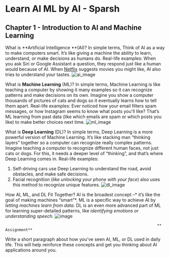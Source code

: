# Learn AI ML by AI - Sparsh
    
## Chapter 1 - Introduction to AI and Machine Learning

What is **Artificial Intelligence **(AI)?
In simple terms,  Think of AI as a way to make computers smart. It’s like giving a machine the ability to learn, understand, or make decisions as humans do.
Real-life examples: When you ask Siri or Google Assistant a question, they respond just like a human would because of AI. When [Netflix](https://www.netflix.com) suggests movies you might like, AI also tries to understand your tastes.
![ai_image](https://encrypted-tbn0.gstatic.com/images?q=tbn:ANd9GcTkckPtta-RTesTWb0LEYKKC1Df_179sOaJS7BBF4LUeCv__fUYLGs7US62whmSaXt6H6A&usqp=CAU)

What is **Machine Learning** (ML)?
In simple terms, Machine Learning is like teaching a computer by showing it many examples so it can recognize patterns and make decisions on its own. Imagine you show a computer thousands of pictures of cats and dogs so it eventually learns how to tell them apart.
Real-life examples: Ever noticed how your email filters spam messages, or how Instagram seems to know what posts you'll like? That’s ML learning from past data (like which emails are spam or which posts you like) to make better choices next time.
![ml_image](https://img.freepik.com/free-vector/brain-with-digital-circuit-programmer-with-laptop-machine-learning-artificial-intelligence-digital-brain-artificial-thinking-process-concept-vector-isolated-illustration_335657-2246.jpg)

What is **Deep Learning** (DL)?
In simple terms, Deep Learning is a more powerful version of Machine Learning. It’s like stacking man  “thinking layers”  together so a computer can recognize really complex patterns. Imagine teaching a computer to recognize different human faces, not just cats or dogs. For this, it needs a deeper level of  “thinking”,  and that’s where Deep Learning comes in.
Real-life examples: 
1. Self-driving cars use Deep Learning to understand the road, avoid obstacles, and make safe decisions. 
2. Facial recognition (*like unlocking your phone with your face*) also uses this method to recognize unique features.
![dl_image](https://st2.depositphotos.com/7110532/11012/v/450/depositphotos_110120880-stock-illustration-deep-learning-infographic-as-vector.jpg)

How AI, ML, and DL Fit Together?
AI is the broadest concept –* it’s like the goal of making machines “smart”*.
ML is a specific way to achieve AI by *letting machines learn from data*.
DL is an even more advanced part of ML for learning super-detailed patterns, like *identifying emotions or understanding speech.*
![image](https://www.researchgate.net/publication/349365459/figure/fig1/AS:992069090816001@1613539111177/Venn-diagram-representing-the-relationships-between-AI-ML-and-DL-Adapted-from.png)


                                                                       ** Assignment**
Write a short paragraph about how you’ve seen AI, ML, or DL used in daily life. This will help reinforce these concepts and get you thinking about AI applications around you.
